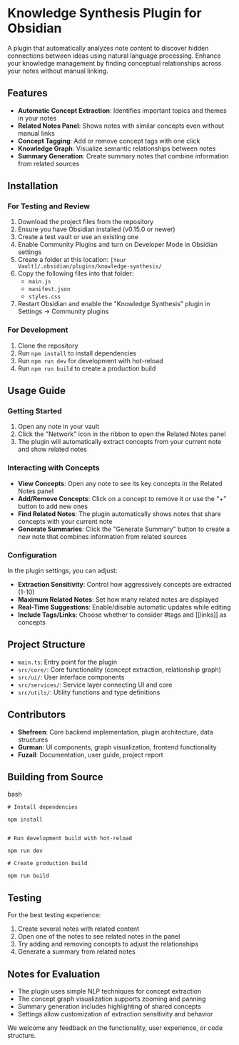 # Knowledge Synthesis Plugin for Obsidian

A plugin that automatically analyzes note content to discover hidden connections between ideas using natural language processing. Enhance your knowledge management by finding conceptual relationships across your notes without manual linking.

## Features

- **Automatic Concept Extraction**: Identifies important topics and themes in your notes
- **Related Notes Panel**: Shows notes with similar concepts even without manual links
- **Concept Tagging**: Add or remove concept tags with one click
- **Knowledge Graph**: Visualize semantic relationships between notes
- **Summary Generation**: Create summary notes that combine information from related sources

## Installation

### For Testing and Review

1.  Download the project files from the repository
2.  Ensure you have Obsidian installed (v0.15.0 or newer)
3.  Create a test vault or use an existing one
4.  Enable Community Plugins and turn on Developer Mode in Obsidian settings
5.  Create a folder at this location: `[Your Vault]/.obsidian/plugins/knowledge-synthesis/`
6.  Copy the following files into that folder:
    - `main.js`
    - `manifest.json`
    - `styles.css`
7.  Restart Obsidian and enable the "Knowledge Synthesis" plugin in Settings → Community plugins

### For Development

1.  Clone the repository
2.  Run `npm install` to install dependencies
3.  Run `npm run dev` for development with hot-reload
4.  Run `npm run build` to create a production build

## Usage Guide

### Getting Started

1.  Open any note in your vault
2.  Click the "Network" icon in the ribbon to open the Related Notes panel
3.  The plugin will automatically extract concepts from your current note and show related notes

### Interacting with Concepts

- **View Concepts**: Open any note to see its key concepts in the Related Notes panel
- **Add/Remove Concepts**: Click on a concept to remove it or use the "+" button to add new ones
- **Find Related Notes**: The plugin automatically shows notes that share concepts with your current note
- **Generate Summaries**: Click the "Generate Summary" button to create a new note that combines information from related sources

### Configuration

In the plugin settings, you can adjust:

- **Extraction Sensitivity**: Control how aggressively concepts are extracted (1-10)
- **Maximum Related Notes**: Set how many related notes are displayed
- **Real-Time Suggestions**: Enable/disable automatic updates while editing
- **Include Tags/Links**: Choose whether to consider #tags and \[\[links\]\] as concepts

## Project Structure

- `main.ts`: Entry point for the plugin
- `src/core/`: Core functionality (concept extraction, relationship graph)
- `src/ui/`: User interface components
- `src/services/`: Service layer connecting UI and core
- `src/utils/`: Utility functions and type definitions

## Contributors

- **Shefreen**: Core backend implementation, plugin architecture, data structures
- **Gurman**: UI components, graph visualization, frontend functionality
- **Fuzail**: Documentation, user guide, project report

## Building from Source

bash

```
# Install dependencies

npm install


# Run development build with hot-reload

npm run dev

# Create production build

npm run build
```

## Testing

For the best testing experience:

1.  Create several notes with related content
2.  Open one of the notes to see related notes in the panel
3.  Try adding and removing concepts to adjust the relationships
4.  Generate a summary from related notes

## Notes for Evaluation

- The plugin uses simple NLP techniques for concept extraction
- The concept graph visualization supports zooming and panning
- Summary generation includes highlighting of shared concepts
- Settings allow customization of extraction sensitivity and behavior

We welcome any feedback on the functionality, user experience, or code structure. 

&nbsp;

&nbsp;